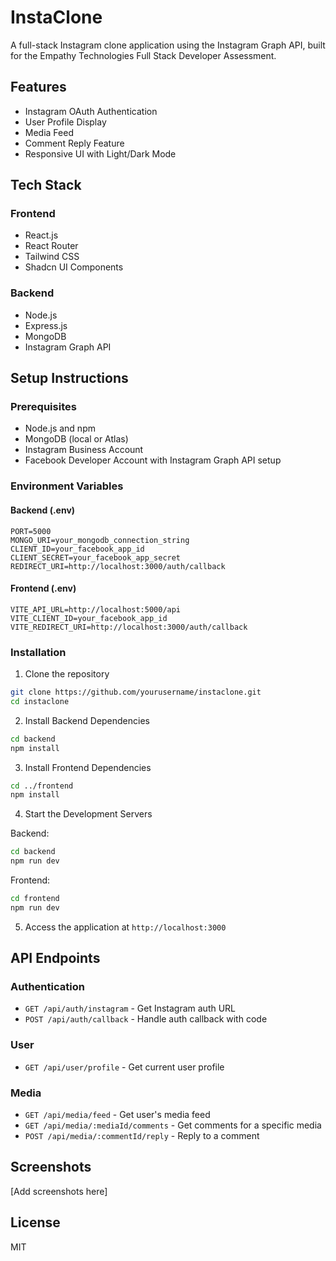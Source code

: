 # InstaClone

A full-stack Instagram clone application using the Instagram Graph API, built for the Empathy Technologies Full Stack Developer Assessment.

## Features

- Instagram OAuth Authentication
- User Profile Display
- Media Feed
- Comment Reply Feature
- Responsive UI with Light/Dark Mode

## Tech Stack

### Frontend
- React.js
- React Router
- Tailwind CSS
- Shadcn UI Components

### Backend
- Node.js
- Express.js
- MongoDB
- Instagram Graph API

## Setup Instructions

### Prerequisites
- Node.js and npm
- MongoDB (local or Atlas)
- Instagram Business Account
- Facebook Developer Account with Instagram Graph API setup

### Environment Variables

#### Backend (.env)
```
PORT=5000
MONGO_URI=your_mongodb_connection_string
CLIENT_ID=your_facebook_app_id
CLIENT_SECRET=your_facebook_app_secret
REDIRECT_URI=http://localhost:3000/auth/callback
```

#### Frontend (.env)
```
VITE_API_URL=http://localhost:5000/api
VITE_CLIENT_ID=your_facebook_app_id
VITE_REDIRECT_URI=http://localhost:3000/auth/callback
```

### Installation

1. Clone the repository
```bash
git clone https://github.com/yourusername/instaclone.git
cd instaclone
```

2. Install Backend Dependencies
```bash
cd backend
npm install
```

3. Install Frontend Dependencies
```bash
cd ../frontend
npm install
```

4. Start the Development Servers

Backend:
```bash
cd backend
npm run dev
```

Frontend:
```bash
cd frontend
npm run dev
```

5. Access the application at `http://localhost:3000`

## API Endpoints

### Authentication
- `GET /api/auth/instagram` - Get Instagram auth URL
- `POST /api/auth/callback` - Handle auth callback with code

### User
- `GET /api/user/profile` - Get current user profile

### Media
- `GET /api/media/feed` - Get user's media feed
- `GET /api/media/:mediaId/comments` - Get comments for a specific media
- `POST /api/media/:commentId/reply` - Reply to a comment

## Screenshots

[Add screenshots here]

## License

MIT 